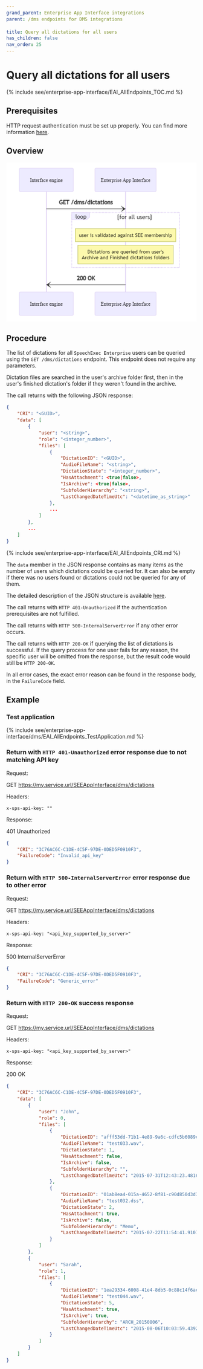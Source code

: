 ```yaml
---
grand_parent: Enterprise App Interface integrations
parent: /dms endpoints for DMS integrations

title: Query all dictations for all users
has_children: false
nav_order: 25
---
```


# Query all dictations for all users
{% include see/enterprise-app-interface/EAI_AllEndpoints_TOC.md %}

## Prerequisites

HTTP request authentication must be set up properly.
You can find more information [here](./10_DmsAuthentication.md).

## Overview

![/dms/dictations workflow overview](static/images/diagrams/EAI_DMS_GetAllDictations.png)

## Procedure

The list of dictations for all `SpeechExec Enterprise` users can be queried using the `GET /dms/dictations` endpoint. This endpoint does not require any parameters.

Dictation files are searched in the user's archive folder first, then in the user's finished dictation's folder if they weren't found in the archive.

The call returns with the following JSON response:

``` json	
{
    "CRI": "<GUID>",
    "data": [
        {
            "user": "<string>",
            "role": "<integer_number>",
            "files": [
                {
                    "DictationID": "<GUID>",
                    "AudioFileName": "<string>",
                    "DictationState": "<integer_number>",
                    "HasAttachment": <true|false>,
                    "IsArchive": <true|false>,
                    "SubfolderHierarchy": "<string>",
                    "LastChangedDateTimeUtc": "<datetime_as_string>"
                },
                ...
            ]
        },
        ...
    ]
}
```

{% include see/enterprise-app-interface/EAI_AllEndpoints_CRI.md %}

The `data` member in the JSON response contains as many items as the number of users which dictations could be queried for. It can also be empty if there was no users found or dictations could not be queried for any of them.

The detailed description of the JSON structure is available [here](./20_Dms_QueryDictationsForUser.md).

The call returns with `HTTP 401-Unauthorized` if the authentication prerequisites are not fulfilled.

The call returns with `HTTP 500-InternalServerError` if any other error occurs. 

The call returns with `HTTP 200-OK` if querying the list of dictations is successful. If the query process for one user fails for any reason, the specific user will be omitted from the response, but the result code would still be `HTTP 200-OK`.

In all error cases, the exact error reason can be found in the response body, in the `FailureCode` field.

## Example

### Test application
{% include see/enterprise-app-interface/dms/EAI_AllEndpoints_TestApplication.md %}

### Return with `HTTP 401-Unauthorized` error response due to not matching API key

Request:

GET https://my.service.url/SEEAppInterface/dms/dictations

Headers:
```
x-sps-api-key: ""
```

Response:

401 Unauthorized
``` json
{
    "CRI": "3C76AC6C-C1DE-4C5F-97DE-0DED5F0910F3",
    "FailureCode": "Invalid_api_key"
}
```

### Return with `HTTP 500-InternalServerError` error response due to other error

Request:

GET https://my.service.url/SEEAppInterface/dms/dictations

Headers:
```
x-sps-api-key: "<api_key_supported_by_server>"
```

Response:

500 InternalServerError
``` json
{
    "CRI": "3C76AC6C-C1DE-4C5F-97DE-0DED5F0910F3",
    "FailureCode": "Generic_error"
}
```

### Return with `HTTP 200-OK` success response

Request:

GET https://my.service.url/SEEAppInterface/dms/dictations

Headers:
```
x-sps-api-key: "<api_key_supported_by_server>"
```

Response:

200 OK
``` json
{
    "CRI": "3C76AC6C-C1DE-4C5F-97DE-0DED5F0910F3",
    "data": [
        {
            "user": "John",
            "role": 0,
            "files": [
                {
                    "DictationID": "afff53dd-71b1-4e89-9a6c-cdfc5b6089c5",
                    "AudioFileName": "test033.wav",
                    "DictationState": 1,
                    "HasAttachment": false,
                    "IsArchive": false,
                    "SubfolderHierarchy": "",
                    "LastChangedDateTimeUtc": "2015-07-31T12:43:23.4816829Z"
                },
                {
                    "DictationID": "01ab8ea4-015a-4652-8f81-c90d850d3d34",
                    "AudioFileName": "test032.dss",
                    "DictationState": 2,
                    "HasAttachment": true,
                    "IsArchive": false,
                    "SubfolderHierarchy": "Memo",
                    "LastChangedDateTimeUtc": "2015-07-22T11:54:41.9107788Z"
                }
            ]
        },
        {
            "user": "Sarah",
            "role": 1,
            "files": [
                {
                    "DictationID": "1ea29334-6008-41e4-8db5-0c88c14f6ac0",
                    "AudioFileName": "test044.wav",
                    "DictationState": 5,
                    "HasAttachment": true,
                    "IsArchive": true,
                    "SubfolderHierarchy": "ARCH_20150806",
                    "LastChangedDateTimeUtc": "2015-08-06T10:03:59.4392679Z"
                }
            ]
        }
    ]
}
```
